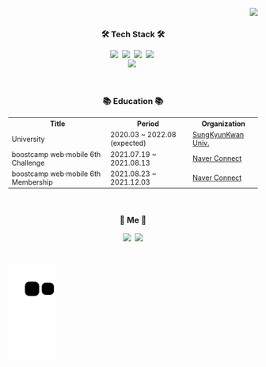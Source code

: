 <p align="right">
  <a href="https://hits.seeyoufarm.com"><img src="https://hits.seeyoufarm.com/api/count/incr/badge.svg?url=https%3A%2F%2Fgithub.com%2Fmingso&count_bg=%23FFC957&title_bg=%23555555&icon=&icon_color=%23E7E7E7&title=hits&edge_flat=false"/></a>
</p>

<h3 align="center"> 🛠 Tech Stack 🛠 </h3>

<p align="center">
  <img src="https://img.shields.io/badge/Swift-F05138?style=flat&logo=Swift&logoColor=white"/></a>&nbsp
  <img src="https://img.shields.io/badge/C-A8B9CC?style=flat&logo=C&logoColor=white"/></a>&nbsp
  <img src="https://img.shields.io/badge/Python-3766AB?style=flat&logo=Python&logoColor=white"/></a>&nbsp
	<img src="https://img.shields.io/badge/Kotlin-3766AB?style=flat&logo=Kotlin&logoColor=white"/></a>&nbsp
  <br>
	<img src="https://img.shields.io/badge/Xcode-147EFB?style=flat&logo=Xcode&logoColor=white"/></a>&nbsp
</p>
<br>

<h3 align="center"> 📚 Education 📚 </h3>

<table>
	<th> Title </th>
	<th> Period </th>
	<th> Organization </th>
	<tr>
		<td>University</td>
		<td>2020.03 ~ 2022.08 (expected)</td>
		<td><a href="https://www.skku.edu/eng/About/pr/greeting.do">SungKyunKwan Univ.</a></td>
	</tr>
	<tr>
		<td>boostcamp web·mobile 6th Challenge</td>
		<td>2021.07.19 ~ 2021.08.13</td>
		<td><a href="https://connect.or.kr">Naver Connect</a></td>
	</tr>
	<tr>
		<td>boostcamp web·mobile 6th Membership</td>
		<td>2021.08.23 ~ 2021.12.03</td>
		<td><a href="https://connect.or.kr">Naver Connect</a></td>
	</tr>
</table>

<br>

<h3 align="center"> 🐯 Me 🐯 </h3>
	
<p align="center">
	<a href="https://www.instagram.com/ming_so__/""><img src="https://img.shields.io/badge/Instagram-E4405F?style=flat&logo=Instagram&logoColor=white&link=https://www.instagram.com/woo0_hooo/"/></a>&nbsp
	<a href="mailto:mpolicest@g.skku.edu"><img src="https://img.shields.io/badge/Gmail-d14836?style=flat&logo=Gmail&logoColor=white&link=mpolicest@g.skku.edu"/></a>
</p>
<br>

![snake gif](https://github.com/mingso/mingso/blob/output/github-contribution-grid-snake.svg)


<!--
**mingso/mingso** is a ✨ _special_ ✨ repository because its `README.md` (this file) appears on your GitHub profile.

Here are some ideas to get you started:

- 🔭 I’m currently working on ...
- 🌱 I’m currently learning ...
- 👯 I’m looking to collaborate on ...
- 🤔 I’m looking for help with ...
- 💬 Ask me about ...
- 📫 How to reach me: ...
- 😄 Pronouns: ...
- ⚡ Fun fact: ...
-->
